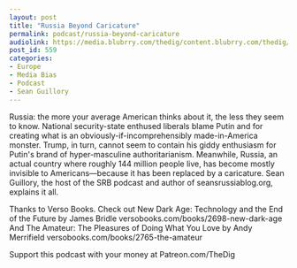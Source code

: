```yaml
---
layout: post
title: "Russia Beyond Caricature"
permalink: podcast/russia-beyond-caricature
audiolink: https://media.blubrry.com/thedig/content.blubrry.com/thedig/The_Dig_-_EP_141_-_Guillory.mp3
post_id: 559
categories: 
- Europe
- Media Bias
- Podcast
- Sean Guillory
---
```


Russia: the more your average American thinks about it, the less they seem to know. National security-state enthused liberals blame Putin and for creating what is an obviously-if-incomprehensibly made-in-America monster. Trump, in turn, cannot seem to contain his giddy enthusiasm for Putin's brand of hyper-masculine authoritarianism. Meanwhile, Russia, an actual country where roughly 144 million people live, has become mostly invisible to Americans—because it has been replaced by a caricature. Sean Guillory, the host of the SRB podcast and author of seansrussiablog.org, explains it all.

Thanks to Verso Books. Check out New Dark Age: Technology and the End of the Future by James Bridle versobooks.com/books/2698-new-dark-age And The Amateur: The Pleasures of Doing What You Love by Andy Merrifield versobooks.com/books/2765-the-amateur

Support this podcast with your money at Patreon.com/TheDig